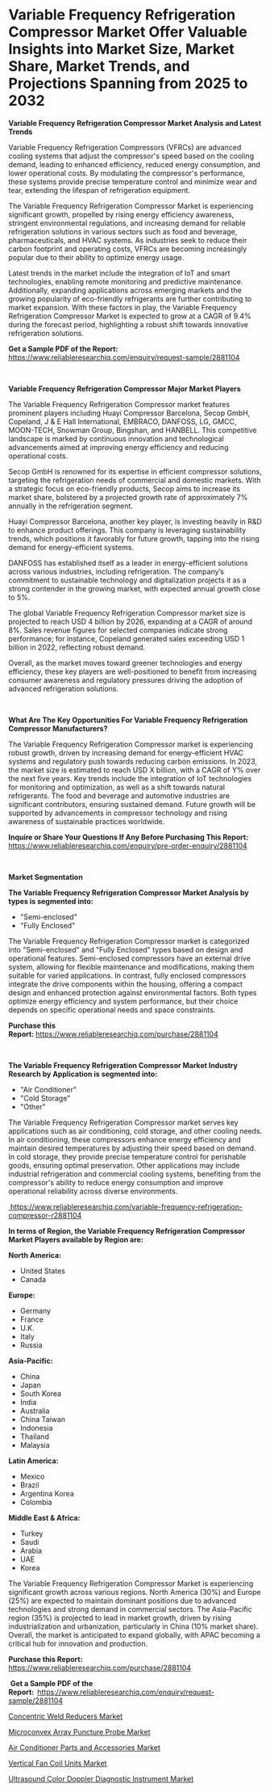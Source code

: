 <p><h1>Variable Frequency Refrigeration Compressor Market Offer Valuable Insights into Market Size, Market Share, Market Trends, and Projections Spanning from 2025 to 2032</h1></p><p><strong>Variable Frequency Refrigeration Compressor Market Analysis and Latest Trends</strong></p>
<p><p>Variable Frequency Refrigeration Compressors (VFRCs) are advanced cooling systems that adjust the compressor's speed based on the cooling demand, leading to enhanced efficiency, reduced energy consumption, and lower operational costs. By modulating the compressor's performance, these systems provide precise temperature control and minimize wear and tear, extending the lifespan of refrigeration equipment.</p><p>The Variable Frequency Refrigeration Compressor Market is experiencing significant growth, propelled by rising energy efficiency awareness, stringent environmental regulations, and increasing demand for reliable refrigeration solutions in various sectors such as food and beverage, pharmaceuticals, and HVAC systems. As industries seek to reduce their carbon footprint and operating costs, VFRCs are becoming increasingly popular due to their ability to optimize energy usage.</p><p>Latest trends in the market include the integration of IoT and smart technologies, enabling remote monitoring and predictive maintenance. Additionally, expanding applications across emerging markets and the growing popularity of eco-friendly refrigerants are further contributing to market expansion. With these factors in play, the Variable Frequency Refrigeration Compressor Market is expected to grow at a CAGR of 9.4% during the forecast period, highlighting a robust shift towards innovative refrigeration solutions.</p></p>
<p><strong>Get a Sample PDF of the Report:&nbsp;</strong> <a href="https://www.reliableresearchiq.com/enquiry/request-sample/2881104?utm_campaign=973&utm_medium=2&utm_source=Github&utm_content=ia&utm_term=12032025&utm_id=variable-frequency-refrigeration-compressor">https://www.reliableresearchiq.com/enquiry/request-sample/2881104</a></p>
<p>&nbsp;</p>
<p><strong>Variable Frequency Refrigeration Compressor Major Market Players</strong></p>
<p><p>The Variable Frequency Refrigeration Compressor market features prominent players including Huayi Compressor Barcelona, Secop GmbH, Copeland, J & E Hall International, EMBRACO, DANFOSS, LG, GMCC, MOON-TECH, Snowman Group, Bingshan, and HANBELL. This competitive landscape is marked by continuous innovation and technological advancements aimed at improving energy efficiency and reducing operational costs.</p><p>Secop GmbH is renowned for its expertise in efficient compressor solutions, targeting the refrigeration needs of commercial and domestic markets. With a strategic focus on eco-friendly products, Secop aims to increase its market share, bolstered by a projected growth rate of approximately 7% annually in the refrigeration segment.</p><p>Huayi Compressor Barcelona, another key player, is investing heavily in R&D to enhance product offerings. This company is leveraging sustainability trends, which positions it favorably for future growth, tapping into the rising demand for energy-efficient systems.</p><p>DANFOSS has established itself as a leader in energy-efficient solutions across various industries, including refrigeration. The company’s commitment to sustainable technology and digitalization projects it as a strong contender in the growing market, with expected annual growth close to 5%.</p><p>The global Variable Frequency Refrigeration Compressor market size is projected to reach USD 4 billion by 2026, expanding at a CAGR of around 8%. Sales revenue figures for selected companies indicate strong performance; for instance, Copeland generated sales exceeding USD 1 billion in 2022, reflecting robust demand.</p><p>Overall, as the market moves toward greener technologies and energy efficiency, these key players are well-positioned to benefit from increasing consumer awareness and regulatory pressures driving the adoption of advanced refrigeration solutions.</p></p>
<p>&nbsp;</p>
<p><strong>What Are The Key Opportunities For Variable Frequency Refrigeration Compressor Manufacturers?</strong></p>
<p><p>The Variable Frequency Refrigeration Compressor market is experiencing robust growth, driven by increasing demand for energy-efficient HVAC systems and regulatory push towards reducing carbon emissions. In 2023, the market size is estimated to reach USD X billion, with a CAGR of Y% over the next five years. Key trends include the integration of IoT technologies for monitoring and optimization, as well as a shift towards natural refrigerants. The food and beverage and automotive industries are significant contributors, ensuring sustained demand. Future growth will be supported by advancements in compressor technology and rising awareness of sustainable practices worldwide.</p></p>
<p><strong>Inquire or Share Your Questions If Any Before Purchasing This Report:</strong> <a href="https://www.reliableresearchiq.com/enquiry/pre-order-enquiry/2881104?utm_campaign=973&utm_medium=2&utm_source=Github&utm_content=ia&utm_term=12032025&utm_id=variable-frequency-refrigeration-compressor">https://www.reliableresearchiq.com/enquiry/pre-order-enquiry/2881104</a></p>
<p>&nbsp;</p>
<p><strong>Market Segmentation</strong></p>
<p><strong>The Variable Frequency Refrigeration Compressor Market Analysis by types is segmented into:</strong></p>
<p><ul><li>"Semi-enclosed"</li><li>"Fully Enclosed"</li></ul></p>
<p><p>The Variable Frequency Refrigeration Compressor market is categorized into "Semi-enclosed" and "Fully Enclosed" types based on design and operational features. Semi-enclosed compressors have an external drive system, allowing for flexible maintenance and modifications, making them suitable for varied applications. In contrast, fully enclosed compressors integrate the drive components within the housing, offering a compact design and enhanced protection against environmental factors. Both types optimize energy efficiency and system performance, but their choice depends on specific operational needs and space constraints.</p></p>
<p><strong>Purchase this Report:&nbsp;</strong><a href="https://www.reliableresearchiq.com/purchase/2881104?utm_campaign=973&utm_medium=2&utm_source=Github&utm_content=ia&utm_term=12032025&utm_id=variable-frequency-refrigeration-compressor">https://www.reliableresearchiq.com/purchase/2881104</a></p>
<p>&nbsp;</p>
<p><strong>The Variable Frequency Refrigeration Compressor Market Industry Research by Application is segmented into:</strong></p>
<p><ul><li>"Air Conditioner"</li><li>"Cold Storage"</li><li>"Other"</li></ul></p>
<p><p>The Variable Frequency Refrigeration Compressor market serves key applications such as air conditioning, cold storage, and other cooling needs. In air conditioning, these compressors enhance energy efficiency and maintain desired temperatures by adjusting their speed based on demand. In cold storage, they provide precise temperature control for perishable goods, ensuring optimal preservation. Other applications may include industrial refrigeration and commercial cooling systems, benefiting from the compressor's ability to reduce energy consumption and improve operational reliability across diverse environments.</p></p>
<p><a href="https://www.reliableresearchiq.com/variable-frequency-refrigeration-compressor-r2881104?utm_campaign=973&utm_medium=2&utm_source=Github&utm_content=ia&utm_term=12032025&utm_id=variable-frequency-refrigeration-compressor">&nbsp;https://www.reliableresearchiq.com/variable-frequency-refrigeration-compressor-r2881104</a></p>
<p><strong>In terms of Region, the Variable Frequency Refrigeration Compressor Market Players available by Region are:</strong></p>
<p>
    <p> <strong> North America: </strong>
        <ul>
            <li>United States</li>
            <li>Canada</li>
        </ul>
        </p> 
    <p> <strong> Europe: </strong>
        <ul>
            <li>Germany</li>
            <li>France</li>
            <li>U.K.</li>
            <li>Italy</li>
            <li>Russia</li>
        </ul>
        </p> 
    <p> <strong> Asia-Pacific: </strong>
        <ul>
            <li>China</li>
            <li>Japan</li>
            <li>South Korea</li>
            <li>India</li>
            <li>Australia</li>
            <li>China Taiwan</li>
            <li>Indonesia</li>
            <li>Thailand</li>
            <li>Malaysia</li>
        </ul>
        </p> 
    <p> <strong> Latin America: </strong>
        <ul>
            <li>Mexico</li>
            <li>Brazil</li>
            <li>Argentina Korea</li>
            <li>Colombia</li>
        </ul>
        </p> 
    <p> <strong> Middle East & Africa: </strong>
        <ul>
            <li>Turkey</li>
            <li>Saudi</li>
            <li>Arabia</li>
            <li>UAE</li>
            <li>Korea</li>
        </ul>
    </p>
    </p>
<p><p>The Variable Frequency Refrigeration Compressor Market is experiencing significant growth across various regions. North America (30%) and Europe (25%) are expected to maintain dominant positions due to advanced technologies and strong demand in commercial sectors. The Asia-Pacific region (35%) is projected to lead in market growth, driven by rising industrialization and urbanization, particularly in China (10% market share). Overall, the market is anticipated to expand globally, with APAC becoming a critical hub for innovation and production.</p></p>
<p><strong>Purchase this Report: </strong><a href="https://www.reliableresearchiq.com/purchase/2881104?utm_campaign=973&utm_medium=2&utm_source=Github&utm_content=ia&utm_term=12032025&utm_id=variable-frequency-refrigeration-compressor">https://www.reliableresearchiq.com/purchase/2881104</a></p>
<p>&nbsp;<strong>Get a Sample PDF of the Report:&nbsp;&nbsp;</strong><a href="https://www.reliableresearchiq.com/enquiry/request-sample/2881104?utm_campaign=973&utm_medium=2&utm_source=Github&utm_content=ia&utm_term=12032025&utm_id=variable-frequency-refrigeration-compressor">https://www.reliableresearchiq.com/enquiry/request-sample/2881104</a></p>
<p><strong></strong></p>
<p><p><a href="https://github.com/sawrovpipolo/Market-Research-Report-List-1/blob/main/concentric-weld-reducers-market.md?utm_campaign=973&utm_medium=2&utm_source=Github&utm_content=ia&utm_term=12032025&utm_id=variable-frequency-refrigeration-compressor">Concentric Weld Reducers Market</a></p><p><a href="https://github.com/palenjeppecd/Market-Research-Report-List-1/blob/main/microconvex-array-puncture-probe-market.md?utm_campaign=973&utm_medium=2&utm_source=Github&utm_content=ia&utm_term=12032025&utm_id=variable-frequency-refrigeration-compressor">Microconvex Array Puncture Probe Market</a></p><p><a href="https://github.com/ritooesiaba/Market-Research-Report-List-1/blob/main/air-conditioner-parts-and-accessories-market.md?utm_campaign=973&utm_medium=2&utm_source=Github&utm_content=ia&utm_term=12032025&utm_id=variable-frequency-refrigeration-compressor">Air Conditioner Parts and Accessories Market</a></p><p><a href="https://github.com/aarajlyre/Market-Research-Report-List-1/blob/main/vertical-fan-coil-units-market.md?utm_campaign=973&utm_medium=2&utm_source=Github&utm_content=ia&utm_term=12032025&utm_id=variable-frequency-refrigeration-compressor">Vertical Fan Coil Units Market</a></p><p><a href="https://github.com/raaschadonle/Market-Research-Report-List-1/blob/main/ultrasound-color-doppler-diagnostic-instrument-market.md?utm_campaign=973&utm_medium=2&utm_source=Github&utm_content=ia&utm_term=12032025&utm_id=variable-frequency-refrigeration-compressor">Ultrasound Color Doppler Diagnostic Instrument Market</a></p></p>